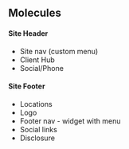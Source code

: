 ## Molecules


#### Site Header

- Site nav (custom menu)
- Client Hub
- Social/Phone


#### Site Footer

- Locations
- Logo
- Footer nav - widget with menu
- Social links
- Disclosure
